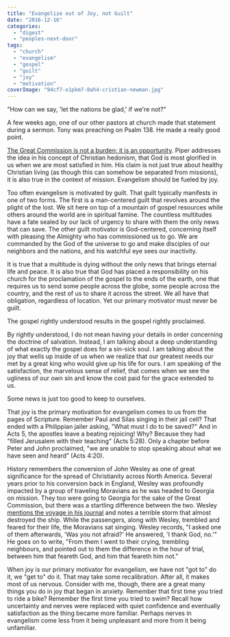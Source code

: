 ```yaml
---
title: "Evangelize out of Joy, not Guilt"
date: "2016-12-16"
categories: 
  - "digest"
  - "peoples-next-door"
tags: 
  - "church"
  - "evangelism"
  - "gospel"
  - "guilt"
  - "joy"
  - "motivation"
coverImage: "94cf7-o1pkm7-8ah4-cristian-newman.jpg"
---
```


"How can we say, 'let the nations be glad,' if we're not?"

A few weeks ago, one of our other pastors at church made that statement during a sermon. Tony was preaching on Psalm 138. He made a really good point.

[The Great Commission is not a burden; it is an opportunity](http://blog.keelancook.com/2016/10/its-the-great-commission-not-the-great-obligation.html). Piper addresses the idea in his concept of Christian hedonism, that God is most glorified in us when we are most satisfied in him. His claim is not just true about healthy Christian living (as though this can somehow be separated from missions), it is also true in the context of mission. Evangelism should be fueled by joy.

Too often evangelism is motivated by guilt. That guilt typically manifests in one of two forms. The first is a man-centered guilt that revolves around the plight of the lost. We sit here on top of a mountain of gospel resources while others around the world are in spiritual famine. The countless multitudes have a fate sealed by our lack of urgency to share with them the only news that can save. The other guilt motivator is God-centered, concerning itself with pleasing the Almighty who has commissioned us to go. We are commanded by the God of the universe to go and make disciples of our neighbors and the nations, and his watchful eye sees our inactivity.

It is true that a multitude is dying without the only news that brings eternal life and peace. It is also true that God has placed a responsibility on his church for the proclamation of the gospel to the ends of the earth, one that requires us to send some people across the globe, some people across the country, and the rest of us to share it across the street. We all have that obligation, regardless of location. Yet our primary motivator must never be guilt.

The gospel rightly understood results in the gospel rightly proclaimed.

By rightly understood, I do not mean having your details in order concerning the doctrine of salvation. Instead, I am talking about a deep understanding of what exactly the gospel does for a sin-sick soul. I am talking about the joy that wells up inside of us when we realize that our greatest needs our met by a great king who would give up his life for ours. I am speaking of the satisfaction, the marvelous sense of relief, that comes when we see the ugliness of our own sin and know the cost paid for the grace extended to us.

Some news is just too good to keep to ourselves.

That joy is the primary motivation for evangelism comes to us from the pages of Scripture. Remember Paul and Silas singing in their jail cell? That ended with a Philippian jailer asking, "What must I do to be saved?" And in Acts 5, the apostles leave a beating rejoicing! Why? Because they had "filled Jerusalem with their teaching" (Acts 5:28). Only a chapter before Peter and John proclaimed, "we are unable to stop speaking about what we have seen and heard” (Acts 4:20).

History remembers the conversion of John Wesley as one of great significance for the spread of Christianity across North America. Several years prior to his conversion back in England, Wesley was profoundly impacted by a group of traveling Moravians as he was headed to Georgia on mission. They too were going to Georgia for the sake of the Great Commission, but there was a startling difference between the two. Wesley [mentions the voyage in his journal](http://www.christianitytoday.com/history/issues/issue-1/moravians-and-john-wesley.html) and notes a terrible storm that almost destroyed the ship. While the passengers, along with Wesley, trembled and feared for their life, the Moravians sat singing. Wesley records, "I asked one of them afterwards, 'Was you not afraid?' He answered, 'I thank God, no.'" He goes on to write, "From them I went to their crying, trembling neighbours, and pointed out to them the difference in the hour of trial, between him that feareth God, and him that feareth him not."

When joy is our primary motivator for evangelism, we have not "got to" do it, we "get to" do it. That may take some recalibration. After all, it makes most of us nervous. Consider with me, though, there are a great many things you do in joy that began in anxiety. Remember that first time you tried to ride a bike? Remember the first time you tried to swim? Recall how uncertainty and nerves were replaced with quiet confidence and eventually satisfaction as the thing became more familiar. Perhaps nerves in evangelism come less from it being unpleasant and more from it being unfamiliar.
